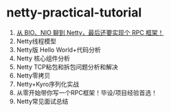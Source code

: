 # netty-practical-tutorial



1. [从 BIO、NIO 聊到 Netty，最后还要实现个 RPC 框架！](./docs/1-fromBIO&NIOToNetty.md)
2. Netty线程模型
3. Netty版 Hello World+代码分析
4. Netty 核心组件分析
5. Netty TCP粘包和拆包问题分析和解决
6. Netty零拷贝
7. Netty+Kyro序列化实战
8. 从零开始带你写一个RPC框架！毕设/项目经验首选！
9. Netty常见面试总结

